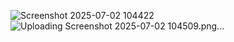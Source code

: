 ![Screenshot 2025-07-02 104422](https://github.com/user-attachments/assets/f4d32e89-4350-48c2-9c0f-b4dee71405ab)
![Uploading Screenshot 2025-07-02 104509.png…]()
